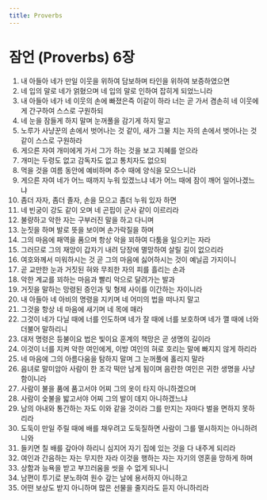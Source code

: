 ```yaml
---
title: Proverbs
---
```


# 잠언 (Proverbs) 6장
1. 내 아들아 네가 만일 이웃을 위하여 담보하며 타인을 위하여 보증하였으면
1. 네 입의 말로 네가 얽혔으며 네 입의 말로 인하여 잡히게 되었느니라
1. 내 아들아 네가 네 이웃의 손에 빠졌은즉 이같이 하라 너는 곧 가서 겸손히 네 이웃에게 간구하여 스스로 구원하되
1. 네 눈을 잠들게 하지 말며 눈꺼풀을 감기게 하지 말고
1. 노루가 사냥꾼의 손에서 벗어나는 것 같이, 새가 그물 치는 자의 손에서 벗어나는 것 같이 스스로 구원하라
1. 게으른 자여 개미에게 가서 그가 하는 것을 보고 지혜를 얻으라
1. 개미는 두령도 없고 감독자도 없고 통치자도 없으되
1. 먹을 것을 여름 동안에 예비하며 추수 때에 양식을 모으느니라
1. 게으른 자여 네가 어느 때까지 누워 있겠느냐 네가 어느 때에 잠이 깨어 일어나겠느냐
1. 좀더 자자, 좀더 졸자, 손을 모으고 좀더 누워 있자 하면
1. 네 빈궁이 강도 같이 오며 네 곤핍이 군사 같이 이르리라
1. 불량하고 악한 자는 구부러진 말을 하고 다니며
1. 눈짓을 하며 발로 뜻을 보이며 손가락질을 하며
1. 그의 마음에 패역을 품으며 항상 악을 꾀하여 다툼을 일으키는 자라
1. 그러므로 그의 재앙이 갑자기 내려 당장에 멸망하여 살릴 길이 없으리라
1. 여호와께서 미워하시는 것 곧 그의 마음에 싫어하시는 것이 예닐곱 가지이니
1. 곧 교만한 눈과 거짓된 혀와 무죄한 자의 피를 흘리는 손과
1. 악한 계교를 꾀하는 마음과 빨리 악으로 달려가는 발과
1. 거짓을 말하는 망령된 증인과 및 형제 사이를 이간하는 자이니라
1. 내 아들아 네 아비의 명령을 지키며 네 어미의 법을 떠나지 말고
1. 그것을 항상 네 마음에 새기며 네 목에 매라
1. 그것이 네가 다닐 때에 너를 인도하며 네가 잘 때에 너를 보호하며 네가 깰 때에 너와 더불어 말하리니
1. 대저 명령은 등불이요 법은 빛이요 훈계의 책망은 곧 생명의 길이라
1. 이것이 너를 지켜 악한 여인에게, 이방 여인의 혀로 호리는 말에 빠지지 않게 하리라
1. 네 마음에 그의 아름다움을 탐하지 말며 그 눈꺼풀에 홀리지 말라
1. 음녀로 말미암아 사람이 한 조각 떡만 남게 됨이며 음란한 여인은 귀한 생명을 사냥함이니라
1. 사람이 불을 품에 품고서야 어찌 그의 옷이 타지 아니하겠으며
1. 사람이 숯불을 밟고서야 어찌 그의 발이 데지 아니하겠느냐
1. 남의 아내와 통간하는 자도 이와 같을 것이라 그를 만지는 자마다 벌을 면하지 못하리라
1. 도둑이 만일 주릴 때에 배를 채우려고 도둑질하면 사람이 그를 멸시하지는 아니하려니와
1. 들키면 칠 배를 갚아야 하리니 심지어 자기 집에 있는 것을 다 내주게 되리라
1. 여인과 간음하는 자는 무지한 자라 이것을 행하는 자는 자기의 영혼을 망하게 하며
1. 상함과 능욕을 받고 부끄러움을 씻을 수 없게 되나니
1. 남편이 투기로 분노하여 원수 갚는 날에 용서하지 아니하고
1. 어떤 보상도 받지 아니하며 많은 선물을 줄지라도 듣지 아니하리라